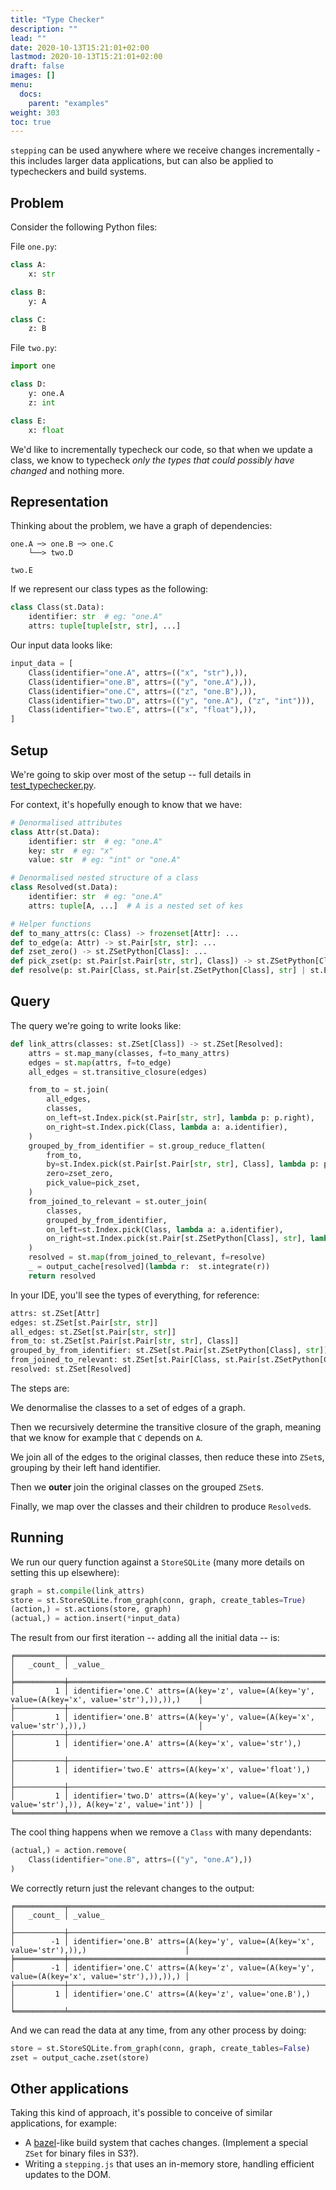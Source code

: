 ```yaml
---
title: "Type Checker"
description: ""
lead: ""
date: 2020-10-13T15:21:01+02:00
lastmod: 2020-10-13T15:21:01+02:00
draft: false
images: []
menu:
  docs:
    parent: "examples"
weight: 303
toc: true
---
```


`stepping` can be used anywhere where we receive changes incrementally - this includes larger data applications, but can also be applied to typecheckers and build systems.

## Problem

Consider the following Python files:

File `one.py`:

```python
class A:
    x: str

class B:
    y: A

class C:
    z: B
```

File `two.py`:

```python
import one

class D:
    y: one.A
    z: int

class E:
    x: float
```

We'd like to incrementally typecheck our code, so that when we update a class, we know to typecheck _only the types that could possibly have changed_ and nothing more.

## Representation

Thinking about the problem, we have a graph of dependencies:

```
one.A ─> one.B ─> one.C
    └──> two.D

two.E
```

If we represent our class types as the following:

```python [/docs/snippets/test_typechecker.py::class-class]
class Class(st.Data):
    identifier: str  # eg: "one.A"
    attrs: tuple[tuple[str, str], ...]
```

Our input data looks like:

```python [/docs/snippets/test_typechecker.py::input-data]
input_data = [
    Class(identifier="one.A", attrs=(("x", "str"),)),
    Class(identifier="one.B", attrs=(("y", "one.A"),)),
    Class(identifier="one.C", attrs=(("z", "one.B"),)),
    Class(identifier="two.D", attrs=(("y", "one.A"), ("z", "int"))),
    Class(identifier="two.E", attrs=(("x", "float"),)),
]
```

## Setup

We're going to skip over most of the setup -- full details in [test_typechecker.py](https://github.com/leontrolski/stepping/blob/main/docs/snippets/test_typechecker.py).

For context, it's hopefully enough to know that we have:

```python
# Denormalised attributes
class Attr(st.Data):
    identifier: str  # eg: "one.A"
    key: str  # eg: "x"
    value: str  # eg: "int" or "one.A"

# Denormalised nested structure of a class
class Resolved(st.Data):
    identifier: str  # eg: "one.A"
    attrs: tuple[A, ...]  # A is a nested set of kes

# Helper functions
def to_many_attrs(c: Class) -> frozenset[Attr]: ...
def to_edge(a: Attr) -> st.Pair[str, str]: ...
def zset_zero() -> st.ZSetPython[Class]: ...
def pick_zset(p: st.Pair[st.Pair[str, str], Class]) -> st.ZSetPython[Class]: ...
def resolve(p: st.Pair[Class, st.Pair[st.ZSetPython[Class], str] | st.Empty]) -> Resolved: ...
```

## Query

The query we're going to write looks like:

```python [/docs/snippets/test_typechecker.py::query]
def link_attrs(classes: st.ZSet[Class]) -> st.ZSet[Resolved]:
    attrs = st.map_many(classes, f=to_many_attrs)
    edges = st.map(attrs, f=to_edge)
    all_edges = st.transitive_closure(edges)

    from_to = st.join(
        all_edges,
        classes,
        on_left=st.Index.pick(st.Pair[str, str], lambda p: p.right),
        on_right=st.Index.pick(Class, lambda a: a.identifier),
    )
    grouped_by_from_identifier = st.group_reduce_flatten(
        from_to,
        by=st.Index.pick(st.Pair[st.Pair[str, str], Class], lambda p: p.left.left),
        zero=zset_zero,
        pick_value=pick_zset,
    )
    from_joined_to_relevant = st.outer_join(
        classes,
        grouped_by_from_identifier,
        on_left=st.Index.pick(Class, lambda a: a.identifier),
        on_right=st.Index.pick(st.Pair[st.ZSetPython[Class], str], lambda p: p.right),
    )
    resolved = st.map(from_joined_to_relevant, f=resolve)
    _ = output_cache[resolved](lambda r:  st.integrate(r))
    return resolved
```

In your IDE, you'll see the types of everything, for reference:

```python
attrs: st.ZSet[Attr]
edges: st.ZSet[st.Pair[str, str]]
all_edges: st.ZSet[st.Pair[str, str]]
from_to: st.ZSet[st.Pair[st.Pair[str, str], Class]]
grouped_by_from_identifier: st.ZSet[st.Pair[st.ZSetPython[Class], str]]
from_joined_to_relevant: st.ZSet[st.Pair[Class, st.Pair[st.ZSetPython[Class], str] | st.Empty]]
resolved: st.ZSet[Resolved]
```

The steps are:

We denormalise the classes to a set of edges of a graph.

Then we recursively determine the transitive closure of the graph, meaning that we know for example that `C` depends on `A`.

We join all of the edges to the original classes, then reduce these into `ZSet`s, grouping by their left hand identifier.

Then we **outer** join the original classes on the grouped `ZSet`s.

Finally, we map over the classes and their children to produce `Resolved`s.

## Running

We run our query function against a `StoreSQLite` (many more details on setting this up elsewhere):

```python
graph = st.compile(link_attrs)
store = st.StoreSQLite.from_graph(conn, graph, create_tables=True)
(action,) = st.actions(store, graph)
(actual,) = action.insert(*input_data)
```

The result from our first iteration -- adding all the initial data -- is:

```
╒═══════════╤══════════════════════════════════════════════════════════════════════════════════════════════════╕
│   _count_ │ _value_                                                                                          │
╞═══════════╪══════════════════════════════════════════════════════════════════════════════════════════════════╡
│         1 │ identifier='one.C' attrs=(A(key='z', value=(A(key='y', value=(A(key='x', value='str'),)),)),)    │
├───────────┼──────────────────────────────────────────────────────────────────────────────────────────────────┤
│         1 │ identifier='one.B' attrs=(A(key='y', value=(A(key='x', value='str'),)),)                         │
├───────────┼──────────────────────────────────────────────────────────────────────────────────────────────────┤
│         1 │ identifier='one.A' attrs=(A(key='x', value='str'),)                                              │
├───────────┼──────────────────────────────────────────────────────────────────────────────────────────────────┤
│         1 │ identifier='two.E' attrs=(A(key='x', value='float'),)                                            │
├───────────┼──────────────────────────────────────────────────────────────────────────────────────────────────┤
│         1 │ identifier='two.D' attrs=(A(key='y', value=(A(key='x', value='str'),)), A(key='z', value='int')) │
╘═══════════╧══════════════════════════════════════════════════════════════════════════════════════════════════╛
```

The cool thing happens when we remove a `Class` with many dependants:

```python
(actual,) = action.remove(
    Class(identifier="one.B", attrs=(("y", "one.A"),))
)
```

We correctly return just the relevant changes to the output:

```
╒═══════════╤═══════════════════════════════════════════════════════════════════════════════════════════════╕
│   _count_ │ _value_                                                                                       │
├───────────┼───────────────────────────────────────────────────────────────────────────────────────────────┤
│        -1 │ identifier='one.B' attrs=(A(key='y', value=(A(key='x', value='str'),)),)                      │
╞═══════════╪═══════════════════════════════════════════════════════════════════════════════════════════════╡
│        -1 │ identifier='one.C' attrs=(A(key='z', value=(A(key='y', value=(A(key='x', value='str'),)),)),) │
├───────────┼───────────────────────────────────────────────────────────────────────────────────────────────┤
│         1 │ identifier='one.C' attrs=(A(key='z', value='one.B'),)                                         │
╘═══════════╧═══════════════════════════════════════════════════════════════════════════════════════════════╛
```

And we can read the data at any time, from any other process by doing:

```python
store = st.StoreSQLite.from_graph(conn, graph, create_tables=False)
zset = output_cache.zset(store)
```

## Other applications

Taking this kind of approach, it's possible to conceive of similar applications, for example:

- A [bazel](https://bazel.build/)-like build system that caches changes. (Implement a special `ZSet` for binary files in S3?).
- Writing a `stepping.js` that uses an in-memory store, handling efficient updates to the DOM.
